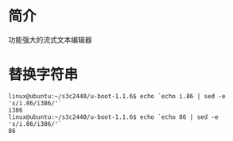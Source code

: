 # 简介

功能强大的流式文本编辑器

# 替换字符串

```shell
linux@ubuntu:~/s3c2440/u-boot-1.1.6$ echo `echo i.86 | sed -e 's/i.86/i386/'`
i386
linux@ubuntu:~/s3c2440/u-boot-1.1.6$ echo `echo 86 | sed -e 's/i.86/i386/'`
86
```



